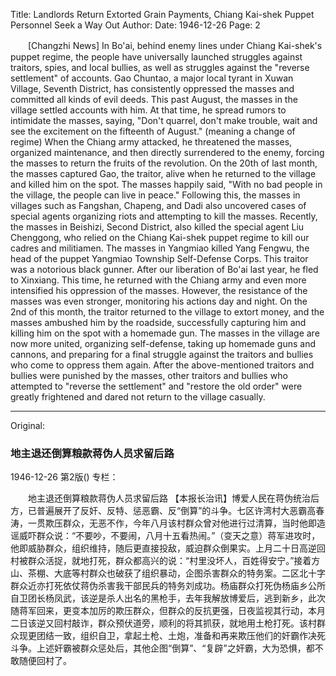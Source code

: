 Title: Landlords Return Extorted Grain Payments, Chiang Kai-shek Puppet Personnel Seek a Way Out
Author:
Date: 1946-12-26
Page: 2

　　[Changzhi News] In Bo'ai, behind enemy lines under Chiang Kai-shek's puppet regime, the people have universally launched struggles against traitors, spies, and local bullies, as well as struggles against the "reverse settlement" of accounts. Gao Chuntao, a major local tyrant in Xuwan Village, Seventh District, has consistently oppressed the masses and committed all kinds of evil deeds. This past August, the masses in the village settled accounts with him. At that time, he spread rumors to intimidate the masses, saying, "Don't quarrel, don't make trouble, wait and see the excitement on the fifteenth of August." (meaning a change of regime) When the Chiang army attacked, he threatened the masses, organized maintenance, and then directly surrendered to the enemy, forcing the masses to return the fruits of the revolution. On the 20th of last month, the masses captured Gao, the traitor, alive when he returned to the village and killed him on the spot. The masses happily said, "With no bad people in the village, the people can live in peace." Following this, the masses in villages such as Fangshan, Chapeng, and Dadi also uncovered cases of special agents organizing riots and attempting to kill the masses. Recently, the masses in Beishizi, Second District, also killed the special agent Liu Chenggong, who relied on the Chiang Kai-shek puppet regime to kill our cadres and militiamen. The masses in Yangmiao killed Yang Fengwu, the head of the puppet Yangmiao Township Self-Defense Corps. This traitor was a notorious black gunner. After our liberation of Bo'ai last year, he fled to Xinxiang. This time, he returned with the Chiang army and even more intensified his oppression of the masses. However, the resistance of the masses was even stronger, monitoring his actions day and night. On the 2nd of this month, the traitor returned to the village to extort money, and the masses ambushed him by the roadside, successfully capturing him and killing him on the spot with a homemade gun. The masses in the village are now more united, organizing self-defense, taking up homemade guns and cannons, and preparing for a final struggle against the traitors and bullies who come to oppress them again. After the above-mentioned traitors and bullies were punished by the masses, other traitors and bullies who attempted to "reverse the settlement" and "restore the old order" were greatly frightened and dared not return to the village casually.



<hr /> 

Original: 


### 地主退还倒算粮款蒋伪人员求留后路

1946-12-26
第2版()
专栏：

　　地主退还倒算粮款蒋伪人员求留后路
    【本报长治讯】博爱人民在蒋伪统治后方，已普遍展开了反奸、反特、惩恶霸、反“倒算”的斗争。七区许湾村大恶霸高春涛，一贯欺压群众，无恶不作，今年八月该村群众曾对他进行过清算，当时他即造谣威吓群众说：“不要吵，不要闹，八月十五看热闹。”（变天之意）蒋军进攻时，他即威胁群众，组织维持，随后更直接投敌，威迫群众倒果实。上月二十日高逆回村被群众活捉，就地打死，群众都高兴的说：“村里没坏人，百姓得安宁。”接着方山、茶棚、大底等村群众也破获了组织暴动，企图杀害群众的特务案。二区北十字群众近亦打死依仗蒋伪杀害我干部民兵的特务刘成功。杨庙群众打死伪杨庙乡公所自卫团长杨凤武，该逆是杀人出名的黑枪手，去年我解放博爱后，逃到新乡，此次随蒋军回来，更变本加厉的欺压群众，但群众的反抗更强，日夜监视其行动，本月二日该逆又回村敲诈，群众预伏道旁，顺利的将其抓获，就地用土枪打死。该村群众现更团结一致，组织自卫，拿起土枪、土炮，准备和再来欺压他们的奸霸作决死斗争。上述奸霸被群众惩处后，其他企图“倒算”、“复辟”之奸霸，大为恐惧，都不敢随便回村了。
